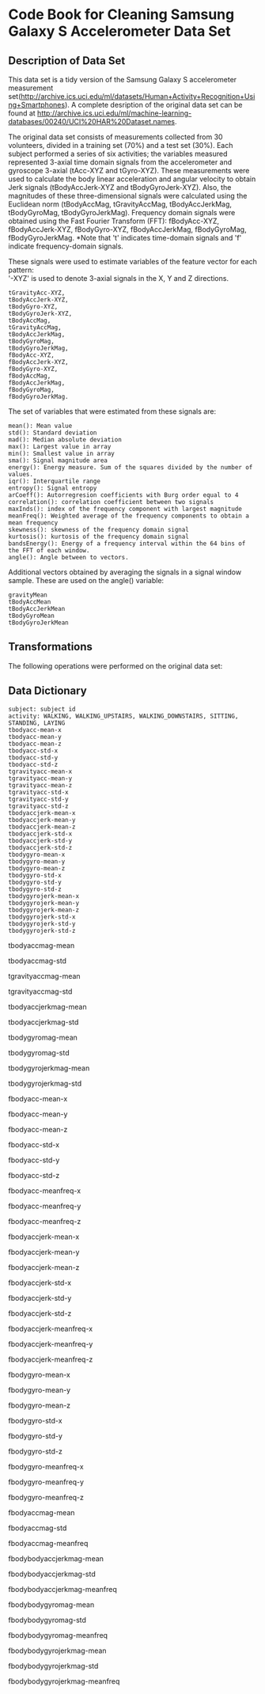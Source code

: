 # Code Book for Cleaning Samsung Galaxy S Accelerometer Data Set
## Description of Data Set
This data set is a tidy version of the Samsung Galaxy S accelerometer measurement set(http://archive.ics.uci.edu/ml/datasets/Human+Activity+Recognition+Using+Smartphones). A complete desription of the original data set can be found at http://archive.ics.uci.edu/ml/machine-learning-databases/00240/UCI%20HAR%20Dataset.names.

The original data set consists of measurements collected from 30 volunteers, divided in a training set (70%) and a test set (30%). Each subject performed a series of six activities; the variables measured represented 3-axial time domain signals from the accelerometer and gyroscope 3-axial (tAcc-XYZ and tGyro-XYZ). These measurements were used to calculate the body linear acceleration and angular velocity to obtain Jerk signals (tBodyAccJerk-XYZ and tBodyGyroJerk-XYZ). Also, the magnitudes of these three-dimensional signals were calculated using the Euclidean norm (tBodyAccMag, tGravityAccMag, tBodyAccJerkMag, tBodyGyroMag, tBodyGyroJerkMag). Frequency domain signals were obtained using the Fast Fourier Transform (FFT): fBodyAcc-XYZ, fBodyAccJerk-XYZ, fBodyGyro-XYZ, fBodyAccJerkMag, fBodyGyroMag, fBodyGyroJerkMag. *Note that 't' indicates time-domain signals and 'f' indicate frequency-domain signals. 

These signals were used to estimate variables of the feature vector for each pattern:  
'-XYZ' is used to denote 3-axial signals in the X, Y and Z directions.

```tBodyAcc-XYZ,
tGravityAcc-XYZ,
tBodyAccJerk-XYZ,
tBodyGyro-XYZ,
tBodyGyroJerk-XYZ,
tBodyAccMag,
tGravityAccMag,
tBodyAccJerkMag,
tBodyGyroMag,
tBodyGyroJerkMag,
fBodyAcc-XYZ,
fBodyAccJerk-XYZ,
fBodyGyro-XYZ,
fBodyAccMag,
fBodyAccJerkMag,
fBodyGyroMag,
fBodyGyroJerkMag.
```

The set of variables that were estimated from these signals are: 
```
mean(): Mean value
std(): Standard deviation
mad(): Median absolute deviation 
max(): Largest value in array
min(): Smallest value in array
sma(): Signal magnitude area
energy(): Energy measure. Sum of the squares divided by the number of values. 
iqr(): Interquartile range 
entropy(): Signal entropy
arCoeff(): Autorregresion coefficients with Burg order equal to 4
correlation(): correlation coefficient between two signals
maxInds(): index of the frequency component with largest magnitude
meanFreq(): Weighted average of the frequency components to obtain a mean frequency
skewness(): skewness of the frequency domain signal 
kurtosis(): kurtosis of the frequency domain signal 
bandsEnergy(): Energy of a frequency interval within the 64 bins of the FFT of each window.
angle(): Angle between to vectors.
```
Additional vectors obtained by averaging the signals in a signal window sample. These are used on the angle() variable:
```
gravityMean
tBodyAccMean
tBodyAccJerkMean
tBodyGyroMean
tBodyGyroJerkMean
```

## Transformations
The following operations were performed on the original data set:

## Data Dictionary
```
subject: subject id
activity: WALKING, WALKING_UPSTAIRS, WALKING_DOWNSTAIRS, SITTING, STANDING, LAYING
tbodyacc-mean-x
tbodyacc-mean-y
tbodyacc-mean-z
tbodyacc-std-x
tbodyacc-std-y
tbodyacc-std-z
tgravityacc-mean-x
tgravityacc-mean-y
tgravityacc-mean-z
tgravityacc-std-x
tgravityacc-std-y
tgravityacc-std-z
tbodyaccjerk-mean-x
tbodyaccjerk-mean-y
tbodyaccjerk-mean-z
tbodyaccjerk-std-x
tbodyaccjerk-std-y
tbodyaccjerk-std-z
tbodygyro-mean-x
tbodygyro-mean-y
tbodygyro-mean-z
tbodygyro-std-x
tbodygyro-std-y
tbodygyro-std-z
tbodygyrojerk-mean-x
tbodygyrojerk-mean-y
tbodygyrojerk-mean-z
tbodygyrojerk-std-x
tbodygyrojerk-std-y
tbodygyrojerk-std-z
```
tbodyaccmag-mean

tbodyaccmag-std

tgravityaccmag-mean

tgravityaccmag-std

tbodyaccjerkmag-mean

tbodyaccjerkmag-std

tbodygyromag-mean

tbodygyromag-std

tbodygyrojerkmag-mean

tbodygyrojerkmag-std

fbodyacc-mean-x

fbodyacc-mean-y

fbodyacc-mean-z

fbodyacc-std-x

fbodyacc-std-y

fbodyacc-std-z

fbodyacc-meanfreq-x

fbodyacc-meanfreq-y

fbodyacc-meanfreq-z

fbodyaccjerk-mean-x

fbodyaccjerk-mean-y

fbodyaccjerk-mean-z

fbodyaccjerk-std-x

fbodyaccjerk-std-y

fbodyaccjerk-std-z

fbodyaccjerk-meanfreq-x

fbodyaccjerk-meanfreq-y

fbodyaccjerk-meanfreq-z

fbodygyro-mean-x

fbodygyro-mean-y

fbodygyro-mean-z

fbodygyro-std-x

fbodygyro-std-y

fbodygyro-std-z

fbodygyro-meanfreq-x

fbodygyro-meanfreq-y

fbodygyro-meanfreq-z

fbodyaccmag-mean

fbodyaccmag-std

fbodyaccmag-meanfreq

fbodybodyaccjerkmag-mean

fbodybodyaccjerkmag-std

fbodybodyaccjerkmag-meanfreq

fbodybodygyromag-mean

fbodybodygyromag-std

fbodybodygyromag-meanfreq

fbodybodygyrojerkmag-mean

fbodybodygyrojerkmag-std

fbodybodygyrojerkmag-meanfreq

